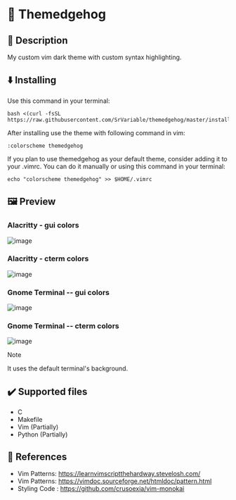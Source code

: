# 🦔 Themedgehog

## 📖 Description

My custom vim dark theme with custom syntax highlighting.

## ⬇️ Installing

Use this command in your terminal:

```Shell
bash <(curl -fsSL https://raw.githubusercontent.com/SrVariable/themedgehog/master/install.sh)
```

After installing use the theme with following command in vim:

```Vim
:colorscheme themedgehog
```

If you plan to use themedgehog as your default theme, consider adding it
to your .vimrc. You can do it manually or using this command in your terminal:

```Shell
echo "colorscheme themedgehog" >> $HOME/.vimrc
```

## 🖼️ Preview

### Alacritty - gui colors
![image](https://github.com/SrVariable/themedgehog/assets/96599624/82021a33-ac15-4fb5-97ec-d897811a58b0)

### Alacritty - cterm colors
![image](https://github.com/SrVariable/themedgehog/assets/96599624/04073246-f10b-4cff-a583-bec70d6f4f52)

### Gnome Terminal -- gui colors
![image](https://github.com/SrVariable/themedgehog/assets/96599624/3633ad0c-7ee4-4230-9e67-1a27aa25e292)


### Gnome Terminal -- cterm colors
![image](https://github.com/SrVariable/themedgehog/assets/96599624/c41fd758-dac7-4c61-ac76-b082d862e928)


> [!NOTE]
>
> It uses the default terminal's background.
## ✔️ Supported files

- C
- Makefile 
- Vim (Partially)
- Python (Partially)

## 🔗 References

- Vim Patterns: https://learnvimscriptthehardway.stevelosh.com/
- Vim Patterns: https://vimdoc.sourceforge.net/htmldoc/pattern.html
- Styling Code : https://github.com/crusoexia/vim-monokai
